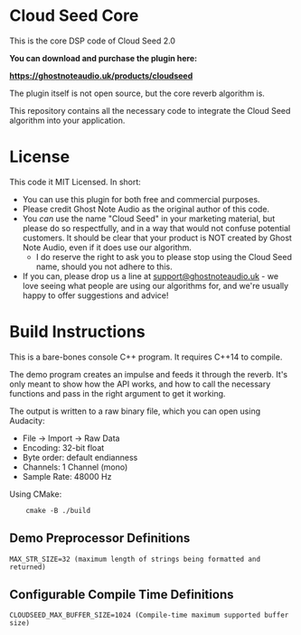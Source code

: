 # Cloud Seed Core

This is the core DSP code of Cloud Seed 2.0

**You can download and purchase the plugin here:**

**https://ghostnoteaudio.uk/products/cloudseed**

The plugin itself is not open source, but the core reverb algorithm is.

This repository contains all the necessary code to integrate the Cloud Seed algorithm into your application.

# License

This code it MIT Licensed. In short:

* You can use this plugin for both free and commercial purposes.
* Please credit Ghost Note Audio as the original author of this code.
* You *can* use the name "Cloud Seed" in your marketing material, but please do so respectfully, and in a way that would not confuse potential customers. It should be clear that your product is NOT created by Ghost Note Audio, even if it does use our algorithm.
    * I do reserve the right to ask you to please stop using the Cloud Seed name, should you not adhere to this.
* If you can, please drop us a line at support@ghostnoteaudio.uk - we love seeing what people are using our algorithms for, and we're usually happy to offer suggestions and advice!

# Build Instructions

This is a bare-bones console C++ program. It requires C++14 to compile.

The demo program creates an impulse and feeds it through the reverb. It's only meant to show how the API works, and how to call the necessary functions and pass in the right argument to get it working.

The output is written to a raw binary file, which you can open using Audacity:

* File -> Import -> Raw Data
* Encoding: 32-bit float
* Byte order: default endianness
* Channels: 1 Channel (mono)
* Sample Rate: 48000 Hz

Using CMake:
```
    cmake -B ./build
```

## Demo Preprocessor Definitions

    MAX_STR_SIZE=32 (maximum length of strings being formatted and returned)

## Configurable Compile Time Definitions
    CLOUDSEED_MAX_BUFFER_SIZE=1024 (Compile-time maximum supported buffer size)
